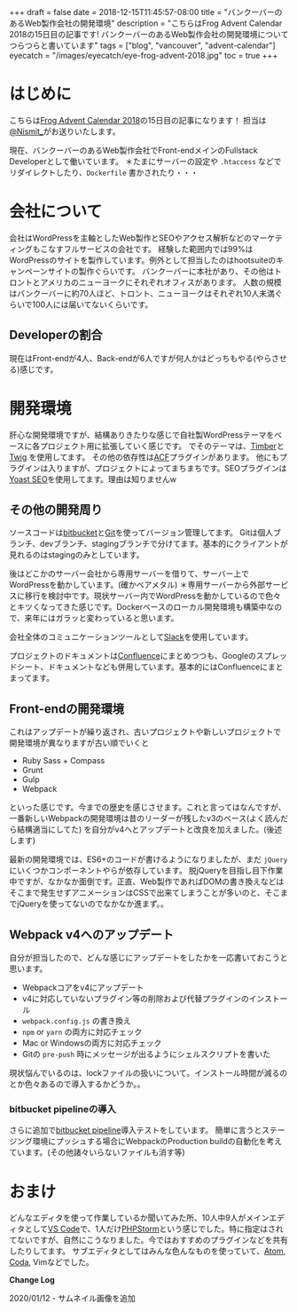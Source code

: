 +++
draft = false
date = 2018-12-15T11:45:57-08:00
title = "バンクーバーのあるWeb製作会社の開発環境"
description = "こちらはFrog Advent Calendar 2018の15日目の記事です! バンクーバーのあるWeb製作会社の開発環境についてつらつらと書いています"
tags = ["blog", "vancouver", "advent-calendar"]
eyecatch = "/images/eyecatch/eye-frog-advent-2018.jpg"
toc = true
+++

# はじめに
こちらは[Frog Advent Calendar 2018](https://adventar.org/calendars/2875)の15日目の記事になります！
担当は[@Nismit_](https://twitter.com/nismit_)がお送りいたします。

現在、バンクーバーのあるWeb製作会社でFront-endメインのFullstack Developerとして働いています。
＊たまにサーバーの設定や `.htaccess` などでリダイレクトしたり、`Dockerfile` 書かされたり・・・

# 会社について
会社はWordPressを主軸としたWeb製作とSEOやアクセス解析などのマーケティングもこなすフルサービスの会社です。
経験した範囲内では99%はWordPressのサイトを製作しています。例外として担当したのはhootsuiteのキャンペーンサイトの製作ぐらいです。
バンクーバーに本社があり、その他はトロントとアメリカのニューヨークにそれぞれオフィスがあります。
人数の規模はバンクーバーに約70人ほど、トロント、ニューヨークはそれぞれ10人未満ぐらいで100人には届いてないくらいです。

## Developerの割合
現在はFront-endが4人、Back-endが6人ですが何人かはどっちもやる(やらさせる)感じです。

# 開発環境
肝心な開発環境ですが、結構ありきたりな感じで自社製WordPressテーマをベースに各プロジェクト用に拡張していく感じです。
でそのテーマは、[Timber](https://www.upstatement.com/timber/)と[Twig](https://twig.symfony.com/) を使用してます。
その他の依存性は[ACF](https://www.advancedcustomfields.com/)プラグインがあります。
他にもプラグインは入りますが、プロジェクトによってまちまちです。SEOプラグインは[Yoast SEO](https://yoast.com/)を使用してます。理由は知りませんw

## その他の開発周り
ソースコードは[bitbucket](https://bitbucket.org/product)と[Git](https://git-scm.com/)を使ってバージョン管理してます。
Gitは個人ブランチ、devブランチ、stagingブランチで分けてます。基本的にクライアントが見れるのはstagingのみとしています。

後はどこかのサーバー会社から専用サーバーを借りて、サーバー上でWordPressを動かしています。(確かベアメタル)
＊専用サーバーから外部サービスに移行を検討中です。現状サーバー内でWordPressを動かしているので色々とキツくなってきた感じです。Dockerベースのローカル開発環境も構築中なので、来年にはガラッと変わっていると思います。

会社全体のコミュニケーションツールとして[Slack](https://slack.com/)を使用しています。

プロジェクトのドキュメントは[Confluence](https://www.atlassian.com/software/confluence)にまとめつつも、Googleのスプレッドシート、ドキュメントなども併用しています。基本的にはConfluenceにまとまってます。

## Front-endの開発環境
これはアップデートが繰り返され、古いプロジェクトや新しいプロジェクトで開発環境が異なりますが古い順でいくと

- Ruby Sass + Compass
- Grunt
- Gulp
- Webpack

といった感じです。今までの歴史を感じさせます。これと言ってはなんですが、一番新しいWebpackの開発環境は昔のリーダーが残したv3のベース(よく読んだら結構適当にしてた)
を自分がv4へとアップデートと改良を加えました。(後述します)

最新の開発環境では、ES6+のコードが書けるようになりましたが、まだ `jQuery` にいくつかコンポーネントやらが依存しています。
脱jQueryを目指し目下作業中ですが、なかなか面倒です。正直、Web製作であればDOMの書き換えなどはそこまで発生せずアニメーションはCSSで出来てしまうことが多いのと、そこまでjQueryを使ってないのでなかなか進まず。。

## Webpack v4へのアップデート
自分が担当したので、どんな感じにアップデートをしたかを一応書いておこうと思います。

- Webpackコアをv4にアップデート
- v4に対応していないプラグイン等の削除および代替プラグインのインストール
- `webpack.config.js` の書き換え
- `npm` or `yarn` の両方に対応チェック
- Mac or Windowsの両方に対応チェック
- Gitの `pre-push` 時にメッセージが出るようにシェルスクリプトを書いた

現状悩んでいるのは、lockファイルの扱いについて。インストール時間が減るのとか色々あるので導入するかどうか。。

### bitbucket pipelineの導入
さらに追加で[bitbucket pipeline](https://bitbucket.org/product/features/pipelines)導入テストをしています。
簡単に言うとステージング環境にプッシュする場合にWebpackのProduction buildの自動化を考えています。(その他諸々いらないファイルも消す等)

# おまけ
どんなエディタを使って作業しているか聞いてみた所、10人中9人がメインエディタとして[VS Code](https://code.visualstudio.com/)で、1人だけ[PHPStorm](https://www.jetbrains.com/phpstorm/)という感じでした。特に指定はされてないですが、自然にこうなりました。今ではおすすめのプラグインなどを共有したりしてます。
サブエディタとしてはみんな色んなものを使っていて、[Atom](https://atom.io/), [Coda](https://panic.com/coda/), Vimなどでした。

**Change Log**

2020/01/12 - サムネイル画像を追加